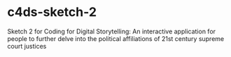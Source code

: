 # c4ds-sketch-2
Sketch 2 for Coding for Digital Storytelling: An interactive application for people to further delve into the political affiliations of 21st century supreme court justices
